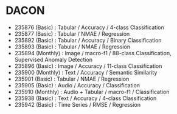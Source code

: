 # DACON

* 235876 (Basic) : Tabular / Accuracy / 4-class Classification
* 235877 (Basic) : Tabular / NMAE / Regression
* 235892 (Basic) : Tabular / Accuracy / Binary Classification
* 235893 (Basic) : Tabular / NMAE / Regression
* 235894 (Monthly) : Image / macro-f1 / 88-class Classification, Supervised Anomaly Detection
* 235896 (Basic) : Image / Accuracy / 11-class Classification
* 235900 (Monthly) : Text / Accuracy / Semantic Similarity
* 235901 (Basic) : Tabular / NMAE / Regression
* 235905 (Basic) : Audio / Accuracy / Classification
* 235910 (Monthly) : Audio + Tabular / macro-f1 / Classification
* 235938 (Basic) : Text / Accuracy / 4-class Classification
* 235942 (Basic) : Time Series / RMSE / Regression

